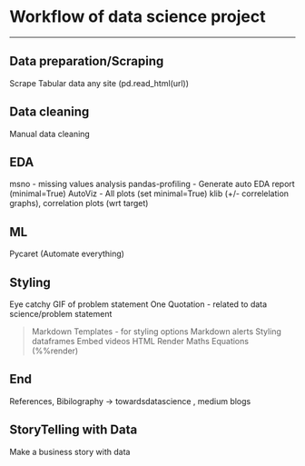 # Workflow of data science project

---

## Data preparation/Scraping

Scrape Tabular data any site (pd.read_html(url))

## Data cleaning

Manual data cleaning

## EDA

msno - missing values analysis
pandas-profiling - Generate auto EDA report (minimal=True)
AutoViz - All plots (set minimal=True)
klib (+/- correlelation graphs), correlation plots (wrt target)

## ML

Pycaret (Automate everything)


## Styling

Eye catchy GIF of problem statement
One Quotation - related to data science/problem statement
> Markdown Templates - for styling options
Markdown alerts
Styling dataframes
Embed videos HTML
Render Maths Equations (%%render)

## End

References, Bibilography -> towardsdatascience , medium blogs

## StoryTelling with Data

Make a business story with data
